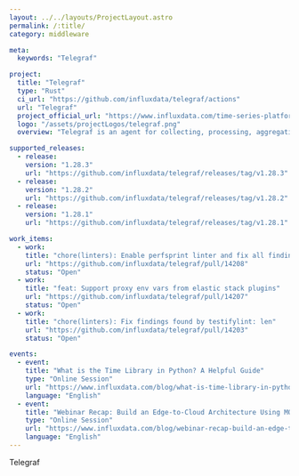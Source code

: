 ```yaml
---
layout: ../../layouts/ProjectLayout.astro
permalink: /:title/
category: middleware

meta:
  keywords: "Telegraf"

project:
  title: "Telegraf"
  type: "Rust"
  ci_url: "https://github.com/influxdata/telegraf/actions"
  url: "Telegraf"
  project_official_url: "https://www.influxdata.com/time-series-platform/telegraf/"
  logo: "/assets/projectLogos/telegraf.png"
  overview: "Telegraf is an agent for collecting, processing, aggregating, and writing metrics. Based on a plugin system to enable developers in the community to easily add support for additional metric collection. There are four distinct types of plugins: 1) Input Plugins collect metrics from the system, services, or 3rd party APIs. 2) Processor Plugins transform, decorate, and/or filter metrics. 3) Aggregator Plugins create aggregate metrics (e.g. mean, min, max, quantiles, etc.) 4) Output Plugins write metrics to various destinations. New plugins are designed to be easy to contribute, pull requests are welcomed, and we work to incorporate as many pull requests as possible. Consider looking at the list of external plugins as well."

supported_releases:
  - release:
    version: "1.28.3"
    url: "https://github.com/influxdata/telegraf/releases/tag/v1.28.3"
  - release:
    version: "1.28.2"
    url: "https://github.com/influxdata/telegraf/releases/tag/v1.28.2"
  - release:
    version: "1.28.1"
    url: "https://github.com/influxdata/telegraf/releases/tag/v1.28.1"

work_items:
  - work:
    title: "chore(linters): Enable perfsprint linter and fix all findings."
    url: "https://github.com/influxdata/telegraf/pull/14208"
    status: "Open"
  - work:
    title: "feat: Support proxy env vars from elastic stack plugins"
    url: "https://github.com/influxdata/telegraf/pull/14207"
    status: "Open"
  - work:
    title: "chore(linters): Fix findings found by testifylint: len"
    url: "https://github.com/influxdata/telegraf/pull/14203"
    status: "Open"

events:
  - event:
    title: "What is the Time Library in Python? A Helpful Guide"
    type: "Online Session"
    url: "https://www.influxdata.com/blog/what-is-time-library-in-python-helpful-guide"
    language: "English"
  - event:
    title: "Webinar Recap: Build an Edge-to-Cloud Architecture Using MQTT and InfluxDB"
    type: "Online Session"
    url: "https://www.influxdata.com/blog/webinar-recap-build-an-edge-to-cloud-architecture-using-mqtt-and-influxdb"
    language: "English"
---
```


<p>Telegraf</p>
